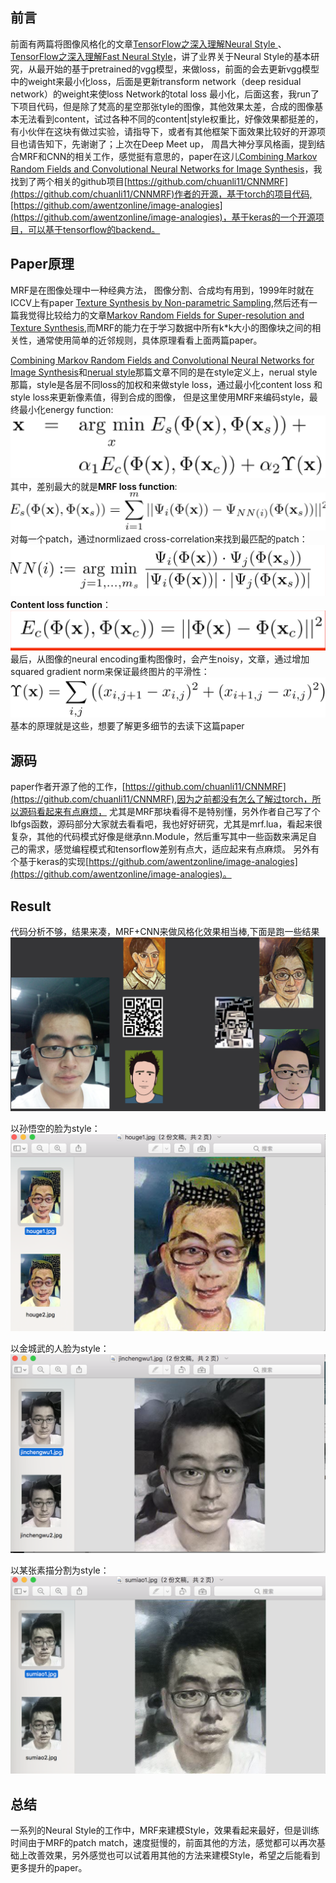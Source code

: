 ## 前言
前面有两篇将图像风格化的文章[TensorFlow之深入理解Neural Style
](http://hacker.duanshishi.com/?p=1651)、[TensorFlow之深入理解Fast Neural Style](http://hacker.duanshishi.com/?p=1693)，讲了业界关于Neural Style的基本研究，从最开始的基于pretrained的vgg模型，来做loss，前面的会去更新vgg模型中的weight来最小化loss，后面是更新transform network（deep residual network）的weight来使loss Network的total loss 最小化，后面这套，我run了下项目代码，但是除了梵高的星空那张tyle的图像，其他效果太差，合成的图像基本无法看到content，试过各种不同的content|style权重比，好像效果都挺差的，有小伙伴在这块有做过实验，请指导下，或者有其他框架下面效果比较好的开源项目也请告知下，先谢谢了；上次在Deep Meet up， 周昌大神分享风格画，提到结合MRF和CNN的相关工作，感觉挺有意思的，paper在这儿[Combining Markov Random Fields and Convolutional Neural Networks for Image Synthesis](http://arxiv.org/abs/1601.04589)，我找到了两个相关的github项目[https://github.com/chuanli11/CNNMRF](https://github.com/chuanli11/CNNMRF)作者的开源，基于torch的项目代码,[https://github.com/awentzonline/image-analogies](https://github.com/awentzonline/image-analogies)，基于keras的一个开源项目，可以基于tensorflow的backend。


## Paper原理
MRF是在图像处理中一种经典方法， 图像分割、合成均有用到，1999年时就在ICCV上有paper [Texture Synthesis by Non-parametric Sampling](http://citeseerx.ist.psu.edu/viewdoc/download?doi=10.1.1.44.14&rep=rep1&type=pdf),然后还有一篇我觉得比较给力的文章[Markov Random Fields for Super-resolution and Texture Synthesis](http://people.csail.mit.edu/celiu/pdfs/mrfchapt10.pdf),而MRF的能力在于学习数据中所有k*k大小的图像块之间的相关性，通常使用简单的近邻规则，具体原理看看上面两篇paper。

[Combining Markov Random Fields and Convolutional Neural Networks for Image Synthesis](https://arxiv.org/pdf/1601.04589v1.pdf)和[nerual style](https://arxiv.org/abs/1508.06576)那篇文章不同的是在style定义上，nerual style那篇，style是各层不同loss的加权和来做style loss，通过最小化content loss 和style loss来更新像素值，得到合成的图像， 但是这里使用MRF来编码style，最终最小化energy function:
![](./images/MRF_CNN_01.png)
其中，差别最大的就是**MRF loss function**:
![](./images/MRF_CNN_02.png)
对每一个patch，通过normlizaed cross-correlation来找到最匹配的patch：
![](./images/MRF_CNN_03.png)
**Content loss function**：
![](./images/MRF_CNN_04.png)
最后，从图像的neural encoding重构图像时，会产生noisy，文章，通过增加squared gradient norm来保证最终图片的平滑性：
![](./images/MRF_CNN_05.png)
基本的原理就是这些，想要了解更多细节的去读下这篇paper

## 源码
paper作者开源了他的工作，[https://github.com/chuanli11/CNNMRF](https://github.com/chuanli11/CNNMRF),因为之前都没有怎么了解过torch，所以源码看起来有点麻烦， 尤其是MRF那块看得不是特别懂，另外作者自己写了个lbfgs函数，源码部分大家就去看看吧，我也好好研究，尤其是mrf.lua，看起来很复杂，其他的代码模式好像是继承nn.Module，然后重写其中一些函数来满足自己的需求，感觉编程模式和tensorflow差别有点大，适应起来有点麻烦。
另外有个基于keras的实现[https://github.com/awentzonline/image-analogies](https://github.com/awentzonline/image-analogies)。

## Result
代码分析不够，结果来凑，MRF+CNN来做风格化效果相当棒,下面是跑一些结果
![](./images/MRF_CNN_result_01.png)

以孙悟空的脸为style：
![](./images/MRF_CNN_houge.png)

以金城武的人脸为style：
![](./images/MRF_CNN_jinchengwu.png)

以某张素描分割为style：
![](./images/MRF_CNN_sumiao.png)



## 总结
一系列的Neural Style的工作中，MRF来建模Style，效果看起来最好，但是训练时间由于MRF的patch match，速度挺慢的，前面其他的方法，感觉都可以再次基础上改善效果，另外感觉也可以试着用其他的方法来建模Style，希望之后能看到更多提升的paper。


